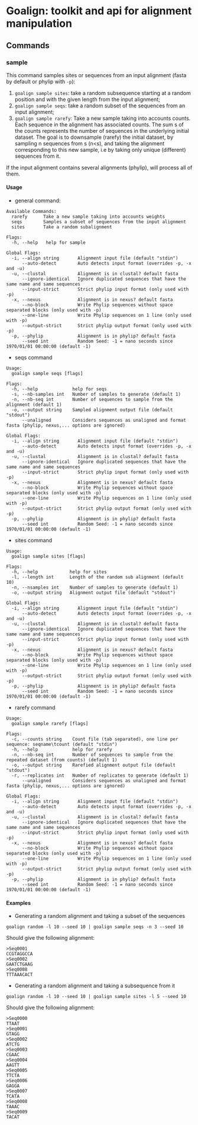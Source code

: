 # Goalign: toolkit and api for alignment manipulation

## Commands

### sample
This command samples sites or sequences from an input alignment (fasta by default or phylip with `-p`):
1. `goalign sample sites`: take a random subsequence starting at a random position and with the given length from the input alignment;
2. `goalign sample seqs`: take a random subset of the sequences from an input alignment;
3. `goalign sample rarefy`: Take a new sample taking into accounts counts. Each sequence in the alignment has associated counts. The sum s of the counts represents the number of sequences in the underlying initial dataset. The goal is to downsample (rarefy) the initial dataset, by sampling n sequences from s (n<s), and taking the alignment corresponding to this new sample, i.e by taking only unique (different) sequences from it.

If the input alignment contains several alignments (phylip), will process all of them.

#### Usage
* general command:
```
Available Commands:
  rarefy      Take a new sample taking into accounts weights
  seqs        Samples a subset of sequences from the input alignment
  sites       Take a random subalignment

Flags:
  -h, --help   help for sample

Global Flags:
  -i, --align string       Alignment input file (default "stdin")
      --auto-detect        Auto detects input format (overrides -p, -x and -u)
  -u, --clustal            Alignment is in clustal? default fasta
      --ignore-identical   Ignore duplicated sequences that have the same name and same sequences
      --input-strict       Strict phylip input format (only used with -p)
  -x, --nexus              Alignment is in nexus? default fasta
      --no-block           Write Phylip sequences without space separated blocks (only used with -p)
      --one-line           Write Phylip sequences on 1 line (only used with -p)
      --output-strict      Strict phylip output format (only used with -p)
  -p, --phylip             Alignment is in phylip? default fasta
      --seed int           Random Seed: -1 = nano seconds since 1970/01/01 00:00:00 (default -1)
```
* seqs command
```
Usage:
  goalign sample seqs [flags]

Flags:
  -h, --help             help for seqs
  -s, --nb-samples int   Number of samples to generate (default 1)
  -n, --nb-seq int       Number of sequences to sample from the alignment (default 1)
  -o, --output string    Sampled alignment output file (default "stdout")
      --unaligned        Considers sequences as unaligned and format fasta (phylip, nexus,... options are ignored)

Global Flags:
  -i, --align string       Alignment input file (default "stdin")
      --auto-detect        Auto detects input format (overrides -p, -x and -u)
  -u, --clustal            Alignment is in clustal? default fasta
      --ignore-identical   Ignore duplicated sequences that have the same name and same sequences
      --input-strict       Strict phylip input format (only used with -p)
  -x, --nexus              Alignment is in nexus? default fasta
      --no-block           Write Phylip sequences without space separated blocks (only used with -p)
      --one-line           Write Phylip sequences on 1 line (only used with -p)
      --output-strict      Strict phylip output format (only used with -p)
  -p, --phylip             Alignment is in phylip? default fasta
      --seed int           Random Seed: -1 = nano seconds since 1970/01/01 00:00:00 (default -1)
```

* sites command
```
Usage:
  goalign sample sites [flags]

Flags:
  -h, --help            help for sites
  -l, --length int      Length of the random sub alignment (default 10)
  -n, --nsamples int    Number of samples to generate (default 1)
  -o, --output string   Alignment output file (default "stdout")

Global Flags:
  -i, --align string       Alignment input file (default "stdin")
      --auto-detect        Auto detects input format (overrides -p, -x and -u)
  -u, --clustal            Alignment is in clustal? default fasta
      --ignore-identical   Ignore duplicated sequences that have the same name and same sequences
      --input-strict       Strict phylip input format (only used with -p)
  -x, --nexus              Alignment is in nexus? default fasta
      --no-block           Write Phylip sequences without space separated blocks (only used with -p)
      --one-line           Write Phylip sequences on 1 line (only used with -p)
      --output-strict      Strict phylip output format (only used with -p)
  -p, --phylip             Alignment is in phylip? default fasta
      --seed int           Random Seed: -1 = nano seconds since 1970/01/01 00:00:00 (default -1)
```

* rarefy command
```
Usage:
  goalign sample rarefy [flags]

Flags:
  -c, --counts string    Count file (tab separated), one line per sequence: seqname\tcount (default "stdin")
  -h, --help             help for rarefy
  -n, --nb-seq int       Number of sequences to sample from the repeated dataset (from counts) (default 1)
  -o, --output string    Rarefied alignment output file (default "stdout")
  -r, --replicates int   Number of replicates to generate (default 1)
      --unaligned        Considers sequences as unaligned and format fasta (phylip, nexus,... options are ignored)

Global Flags:
  -i, --align string       Alignment input file (default "stdin")
      --auto-detect        Auto detects input format (overrides -p, -x and -u)
  -u, --clustal            Alignment is in clustal? default fasta
      --ignore-identical   Ignore duplicated sequences that have the same name and same sequences
      --input-strict       Strict phylip input format (only used with -p)
  -x, --nexus              Alignment is in nexus? default fasta
      --no-block           Write Phylip sequences without space separated blocks (only used with -p)
      --one-line           Write Phylip sequences on 1 line (only used with -p)
      --output-strict      Strict phylip output format (only used with -p)
  -p, --phylip             Alignment is in phylip? default fasta
      --seed int           Random Seed: -1 = nano seconds since 1970/01/01 00:00:00 (default -1)
```

#### Examples

* Generating a random alignment and taking a subset of the sequences
```
goalign random -l 10 --seed 10 | goalign sample seqs -n 3 --seed 10
```
Should give the following alignment:
```
>Seq0001
CCGTAGGCCA
>Seq0002
GAATCTGAAG
>Seq0008
TTTAAACACT
```

* Generating a random alignment and taking a subsequence from it
```
goalign random -l 10 --seed 10 | goalign sample sites -l 5 --seed 10
```
Should give the following alignment:
```
>Seq0000
TTAAT
>Seq0001
GTAGG
>Seq0002
ATCTG
>Seq0003
CGAAC
>Seq0004
AAGTT
>Seq0005
TTCTA
>Seq0006
GAGGA
>Seq0007
TCATA
>Seq0008
TAAAC
>Seq0009
TACAT
```
